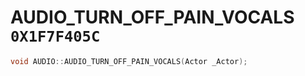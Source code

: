 # AUDIO_TURN_OFF_PAIN_VOCALS `0X1F7F405C`

```cpp
void AUDIO::AUDIO_TURN_OFF_PAIN_VOCALS(Actor _Actor);
```
